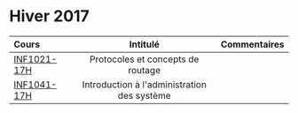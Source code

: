 # Hiver 2017

|    Cours                                                    | Intitulé                                   |  Commentaires              |
|:------------------------------------------------------------|:------------------------------------------:|----------------------------|  
| [INF1021-17H](https://github.com/CollegeBoreal/INF1021-17H) | Protocoles et concepts de routage          |                            |
| [INF1041-17H](https://github.com/CollegeBoreal/INF1041-17H) | Introduction à l'administration des système|                            |




